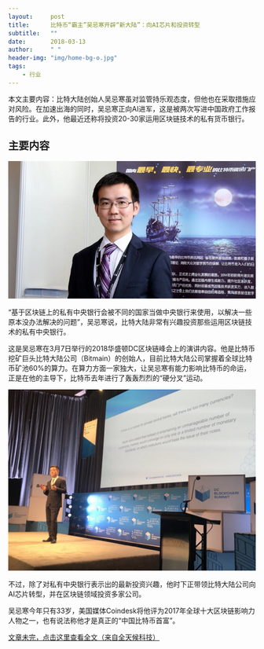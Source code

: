 ```yaml
---
layout:     post
title:      比特币“霸主”吴忌寒开辟“新大陆”：向AI芯片和投资转型
subtitle:   ""
date:       2018-03-13
author:     " "
header-img: "img/home-bg-o.jpg"
tags:
    - 行业
---
```


本文主要内容：比特大陆创始人吴忌寒虽对监管持乐观态度，但他也在采取措施应对风险。在加速出海的同时，吴忌寒正向AI进军，这是被两次写进中国政府工作报告的行业。此外，他最近还称将投资20-30家运用区块链技术的私有货币银行。

<!-- more -->





## 主要内容

![images](/images/AI/2018-3-13-bitebi.png)

“基于区块链上的私有中央银行会被不同的国家当做中央银行来使用，以解决一些原本没办法解决的问题”，吴忌寒说，比特大陆非常有兴趣投资那些运用区块链技术的私有中央银行。

这是吴忌寒在3月7日举行的2018华盛顿DC区块链峰会上的演讲内容。他是比特币挖矿巨头比特大陆公司（Bitmain）的创始人，目前比特大陆公司掌握着全球比特币矿池60%的算力。在算力方面一家独大，让吴忌寒有能力影响比特币的命运，正是在他的主导下，比特币去年进行了轰轰烈烈的“硬分叉”运动。

![images](/images/AI/2018-3-13-bitebi-1.png)

不过，除了对私有中央银行表示出的最新投资兴趣，他时下正带领比特大陆公司向AI芯片转型，并在区块链领域投资多家公司。

吴忌寒今年只有33岁，美国媒体Coindesk将他评为2017年全球十大区块链影响力人物之一，也有说法称他才是真正的“中国比特币首富”。

[文章未完，点击这里查看全文（来自全天候科技）](https://awtmt.com/articles/3245966?from=wscn)